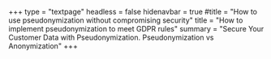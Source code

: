 +++
type = "textpage"
headless = false
hidenavbar = true
#title = "How to use pseudonymization without compromising security"
title = "How to implement pseudonymization to meet GDPR rules"
summary = "Secure Your Customer Data with Pseudonymization. Pseudonymization vs Anonymization"
+++
